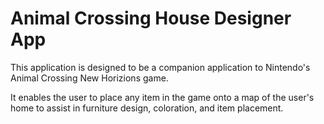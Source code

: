 # Animal Crossing House Designer App

This application is designed to be a companion application to Nintendo's Animal Crossing New Horizions game. 

It enables the user to place any item in the game onto a map of the user's home to assist in furniture design, coloration, and item placement. 
